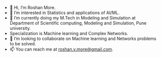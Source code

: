 - 👋 Hi, I’m Roshan More.
- 👀 I’m interested in Statistics and applications of AI/ML.
- 🌱 I’m currently doing my M.Tech in Modeling and Simulation at Department of Scientific computing, Modeling and Simulation, Pune university.
- Specialization is Machine learning and Complex Networks.
- 💞️ I’m looking to collaborate on Machine learning and Networks problems to be solved.
- 📫 You can reach me at roshan.v.more@gmail.com.

<!---
theroshanmore/theroshanmore is a ✨ special ✨ repository because its `README.md` (this file) appears on your GitHub profile.
You can click the Preview link to take a look at your changes.
--->
